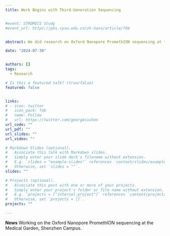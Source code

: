 ```yaml
---
title: Work Begins with Third-Generation Sequencing


#event: STROMICS Study
#event_url: https://phs.sysu.edu.cn/zh-hans/article/704


abstract: We did research on Oxford Nanopore PromethION sequencing at the Medical Garden, Shenzhen Campus.

date: "2024-07-30"


authors: []
tags:
  - Research

# Is this a featured talk? (true/false)
featured: false


links:
# - icon: twitter
#   icon_pack: fab
#   name: Follow
#   url: https://twitter.com/georgecushen
url_code: ""
url_pdf: ""
url_slides: ""
url_video: ""

# Markdown Slides (optional).
#   Associate this talk with Markdown slides.
#   Simply enter your slide deck's filename without extension.
#   E.g. `slides = "example-slides"` references `content/slides/example-slides.md`.
#   Otherwise, set `slides = ""`.
slides: ""

# Projects (optional).
#   Associate this post with one or more of your projects.
#   Simply enter your project's folder or file name without extension.
#   E.g. `projects = ["internal-project"]` references `content/project/deep-learning/index.md`.
#   Otherwise, set `projects = []`.
projects: ""

---
```


**News** Working on the Oxford Nanopore PromethION sequencing at the Medical Garden, Shenzhen Campus.





